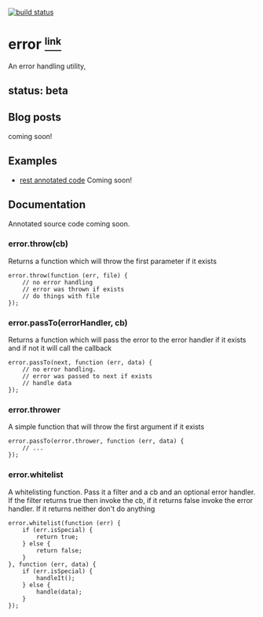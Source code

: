 [![build status](https://secure.travis-ci.org/Raynos/error.png)](http://travis-ci.org/Raynos/error)
# error <a name="_error" href="#_error"><small><sup>link</sup></small></a>

An error handling utility,

## status: beta

## Blog posts

coming soon!

## Examples 

 - [rest annotated code][1] Coming soon!

## Documentation

Annotated source code coming soon.

### error.throw(cb)

Returns a function which will throw the first parameter if it exists

	error.throw(function (err, file) {
		// no error handling
		// error was thrown if exists
		// do things with file
	});

### error.passTo(errorHandler, cb)

Returns a function which will pass the error to the error handler if it exists
and if not it will call the callback

	error.passTo(next, function (err, data) {
		// no error handling.
		// error was passed to next if exists
		// handle data
	});

### error.thrower

A simple function that will throw the first argument if it exists

	error.passTo(error.thrower, function (err, data) {
		// ...
	});

### error.whitelist

A whitelisting function. Pass it a filter and a cb and an optional error handler.
If the filter returns true then invoke the cb, if it returns false invoke the error handler. If it returns neither don't do anything

	error.whitelist(function (err) {
		if (err.isSpecial) {
			return true;
		} else {
			return false;
		}
	}, function (err, data) {
		if (err.isSpecial) {
			handleIt();
		} else {
			handle(data);
		}
	});

   [1]: http://www.github.com/Raynos/rest